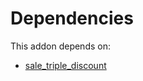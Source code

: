 # Dependencies

This addon depends on:

- [sale_triple_discount](../../odoo-bringout-oca-sale-workflow-sale_triple_discount)

